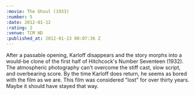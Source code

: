 ```yaml
--- 
:movie: The Ghoul (1933)
:number: 5
:date: 2012-01-12
:rating: 2
:venue: TCM HD
:published_at: 2012-01-13 00:07:36 Z
---
```

After a passable opening, Karloff disappears and the story morphs into a would-be clone of the first half of Hitchcock's Number Seventeen (1932). The atmospheric photography can't overcome the stiff cast, slow script, and overbearing score. By the time Karloff does return, he seems as bored with the film as we are. This film was considered "lost" for over thirty years. Maybe it should have stayed that way.